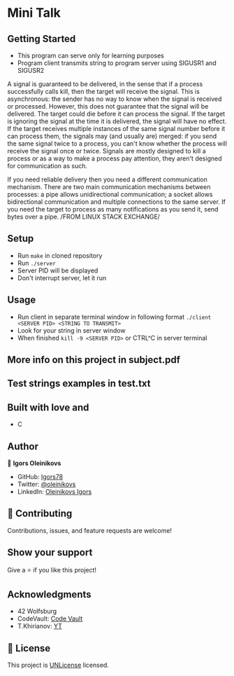 # Mini Talk

## Getting Started

- This program can serve only for learning purposes
- Program client transmits string to program server using SIGUSR1 and SIGUSR2

A signal is guaranteed to be delivered, in the sense that if a process successfully calls kill, then the target will receive the signal. This is asynchronous: the sender has no way to know when the signal is received or processed. However, this does not guarantee that the signal will be delivered. The target could die before it can process the signal. If the target is ignoring the signal at the time it is delivered, the signal will have no effect. If the target receives multiple instances of the same signal number before it can process them, the signals may (and usually are) merged: if you send the same signal twice to a process, you can't know whether the process will receive the signal once or twice. Signals are mostly designed to kill a process or as a way to make a process pay attention, they aren't designed for communication as such.

If you need reliable delivery then you need a different communication mechanism. There are two main communication mechanisms between processes: a pipe allows unidirectional communication; a socket allows bidirectional communication and multiple connections to the same server. If you need the target to process as many notifications as you send it, send bytes over a pipe.
/FROM LINUX STACK EXCHANGE/

## Setup

- Run `make` in cloned repository
- Run `./server`
- Server PID will be displayed
- Don't interrupt server, let it run

## Usage

- Run client in separate terminal window in following format `./client <SERVER PID> <STRING TO TRANSMIT>`
- Look for your string in server window
- When finished `kill -9 <SERVER PID>` or CTRL^C in server terminal

## More info on this project in subject.pdf

## Test strings examples in test.txt

## Built with love and

- C

## Author

👤 **Igors Oleinikovs**

- GitHub: [Igors78](https://github.com/Igors78)
- Twitter: [@oleinikovs](https://twitter.com/oleinikovs)
- LinkedIn: [Oleinikovs Igors](https://www.linkedin.com/in/igors-oleinikovs-17a10958/)

## 🤝 Contributing

Contributions, issues, and feature requests are welcome!

## Show your support

Give a ⭐️ if you like this project!

## Acknowledgments

- 42 Wolfsburg
- CodeVault: [Code Vault](https://www.youtube.com/watch?v=jF-1eFhyz1U&t=18s)
- T.Khirianov: [YT](https://www.youtube.com/channel/UCQfwKTJdCmiA6cXAY0PNRJw)

## 📝 License

This project is [UNLicense](./LICENSE) licensed.
